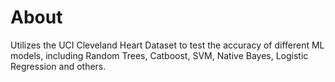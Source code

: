 # About 

Utilizes the UCI Cleveland Heart Dataset to test the accuracy of different ML models, including Random Trees, Catboost, SVM, Native Bayes, Logistic Regression and others.